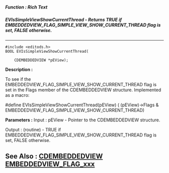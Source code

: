 ##### Function : Rich Text
##### EVIsSimpleViewShowCurrentThread - Returns TRUE if EMBEDDEDVIEW_FLAG_SIMPLE_VIEW_SHOW_CURRENT_THREAD flag is set, FALSE otherwise.
---
```
#include <editods.h>
BOOL EVIsSimpleViewShowCurrentThread(

	CDEMBEDDEDVIEW *pEView);
```
**Description :**

To see if the EMBEDDEDVIEW_FLAG_SIMPLE_VIEW_SHOW_CURRENT_THREAD flag is set in 
the Flags member of the CDEMBEDDEDVIEW structure.  Implemented as a macro:

#define EVIsSimpleViewShowCurrentThread(pEView) ( (pEView)->Flags & 
EMBEDDEDVIEW_FLAG_SIMPLE_VIEW_SHOW_CURRENT_THREAD)

**Parameters :**
Input :
pEView  -  Pointer to the CDEMBEDDEDVIEW structure.

Output :
(routine)  -  TRUE if EMBEDDEDVIEW_FLAG_SIMPLE_VIEW_SHOW_CURRENT_THREAD flag is set, FALSE otherwise.



**See Also :**
[CDEMBEDDEDVIEW](/reference/Data/CDEMBEDDEDVIEW)
[EMBEDDEDVIEW_FLAG_xxx](/reference/Symb/EMBEDDEDVIEW_FLAG_xxx)
---
